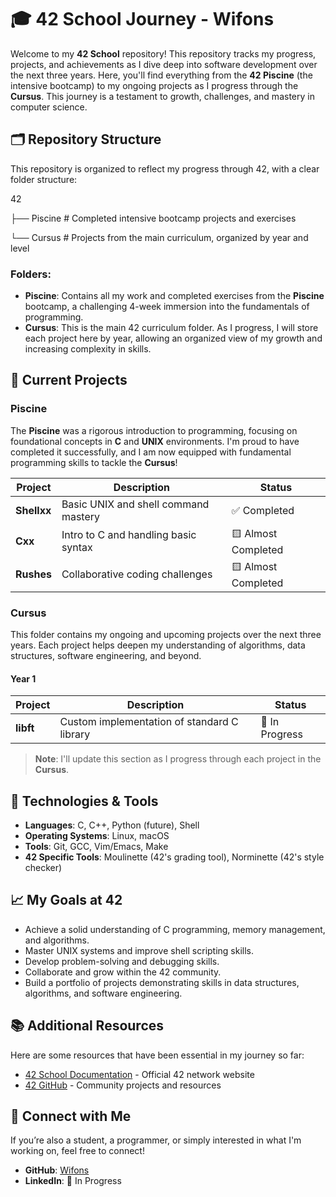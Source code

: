 # 🎓 42 School Journey - Wifons

Welcome to my **42 School** repository! This repository tracks my progress, projects, and achievements as I dive deep into software development over the next three years. Here, you'll find everything from the **42 Piscine** (the intensive bootcamp) to my ongoing projects as I progress through the **Cursus**. This journey is a testament to growth, challenges, and mastery in computer science.

## 🗂 Repository Structure

This repository is organized to reflect my progress through 42, with a clear folder structure:

42

├── Piscine        # Completed intensive bootcamp projects and exercises

└── Cursus         # Projects from the main curriculum, organized by year and level

### Folders:
- **Piscine**: Contains all my work and completed exercises from the **Piscine** bootcamp, a challenging 4-week immersion into the fundamentals of programming.
- **Cursus**: This is the main 42 curriculum folder. As I progress, I will store each project here by year, allowing an organized view of my growth and increasing complexity in skills.

## 🌟 Current Projects

### Piscine
The **Piscine** was a rigorous introduction to programming, focusing on foundational concepts in **C** and **UNIX** environments. I'm proud to have completed it successfully, and I am now equipped with fundamental programming skills to tackle the **Cursus**!

| Project         | Description                           | Status     |
| --------------- | ------------------------------------- | ---------- |
| **Shellxx**     | Basic UNIX and shell command mastery  | ✅ Completed |
| **Cxx**         | Intro to C and handling basic syntax  | 🟨 Almost Completed |
| **Rushes**      | Collaborative coding challenges       | 🟨 Almost Completed |

### Cursus
This folder contains my ongoing and upcoming projects over the next three years. Each project helps deepen my understanding of algorithms, data structures, software engineering, and beyond.

#### Year 1
| Project     | Description                                 | Status       |
| ----------- | ------------------------------------------- | ------------ |
| **libft**   | Custom implementation of standard C library | 🚧 In Progress |

> **Note**: I'll update this section as I progress through each project in the **Cursus**.

## 🔧 Technologies & Tools

- **Languages**: C, C++, Python (future), Shell
- **Operating Systems**: Linux, macOS
- **Tools**: Git, GCC, Vim/Emacs, Make
- **42 Specific Tools**: Moulinette (42's grading tool), Norminette (42's style checker)

## 📈 My Goals at 42
- Achieve a solid understanding of C programming, memory management, and algorithms.
- Master UNIX systems and improve shell scripting skills.
- Develop problem-solving and debugging skills.
- Collaborate and grow within the 42 community.
- Build a portfolio of projects demonstrating skills in data structures, algorithms, and software engineering.

## 📚 Additional Resources
Here are some resources that have been essential in my journey so far:

- [42 School Documentation](https://42.fr/en/homepage/) - Official 42 network website
- [42 GitHub](https://github.com/42School) - Community projects and resources

## 🤝 Connect with Me
If you’re also a student, a programmer, or simply interested in what I'm working on, feel free to connect!

- **GitHub**: [Wifons](https://github.com/Wifons)
- **LinkedIn**: 🚧 In Progress
